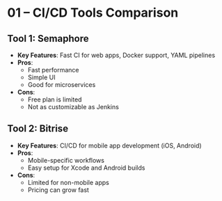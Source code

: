 # 01 – CI/CD Tools Comparison

## Tool 1: Semaphore

- **Key Features**: Fast CI for web apps, Docker support, YAML pipelines
- **Pros**:
  - Fast performance
  - Simple UI
  - Good for microservices
- **Cons**:
  - Free plan is limited
  - Not as customizable as Jenkins

## Tool 2: Bitrise

- **Key Features**: CI/CD for mobile app development (iOS, Android)
- **Pros**:
  - Mobile-specific workflows
  - Easy setup for Xcode and Android builds
- **Cons**:
  - Limited for non-mobile apps
  - Pricing can grow fast
